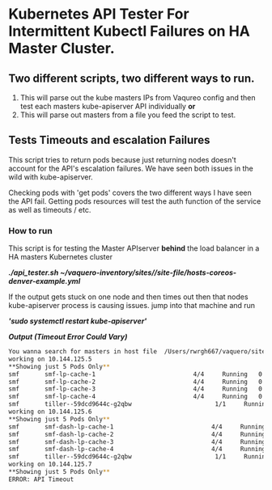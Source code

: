 # Kubernetes API Tester For Intermittent Kubectl Failures on HA Master Cluster.

## Two different scripts, two different ways to run.

1. This will parse out the kube masters IPs from Vaqureo config and then test each masters kube-apiserver API individually 
**or**
2. This will parse out masters from a file you feed the script to test.

## Tests Timeouts and escalation Failures

This script tries to return pods because just returning nodes doesn't account for the API's escalation failures. We have seen both issues in the wild with kube-apiserver. 

Checking pods with 'get pods' covers the two different ways I have seen the API fail. Getting pods resources will test the auth function of the service as well as timeouts / etc.

### How to run

This script is for testing the Master APIserver **behind** the load balancer in a HA masters Kubernetes cluster

***./api_tester.sh ~/vaquero-inventory/sites//site-file/hosts-coreos-denver-example.yml***

If the output gets stuck on one node and then times out then that nodes kube-apiserver process is causing issues. jump into that machine and run 

***'sudo systemctl restart kube-apiserver'***

***Output (Timeout Error Could Vary)***
```>$./api_tester.sh ~/vaquero-inventory/sites//smf-ingest/hosts-coreos-smf.yml
You wanna search for masters in host file  /Users/rwrgh667/vaquero/sites//ingest/hosts-smf.yml
working on 10.144.125.5
**Showing just 5 Pods Only**
smf       smf-lp-cache-1                           4/4     Running   0          20d
smf       smf-lp-cache-2                           4/4     Running   0          20d
smf       smf-lp-cache-3                           4/4     Running   0          20d
smf       smf-lp-cache-4                           4/4     Running   0          20d
smf       tiller--59dcd9644c-g2qbw                       1/1     Running   0          20d
working on 10.144.125.6
**Showing just 5 Pods Only**
smf       smf-dash-lp-cache-1                           4/4     Running   0          20d
smf       smf-dash-lp-cache-2                           4/4     Running   0          20d
smf       smf-dash-lp-cache-3                           4/4     Running   0          20d
smf       smf-dash-lp-cache-4                           4/4     Running   0          20d
smf       tiller--59dcd9644c-g2qbw                       1/1     Running   0          20d
working on 10.144.125.7
**Showing just 5 Pods Only**
ERROR: API Timeout
```
 
 
